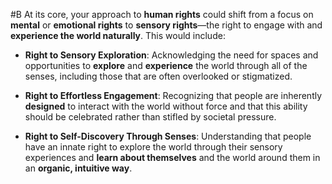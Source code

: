  #B At its core, your approach to **human rights** could shift from a focus on **mental** or **emotional rights** to **sensory rights**—the right to engage with and **experience the world naturally**. This would include:

- **Right to Sensory Exploration**: Acknowledging the need for spaces and opportunities to **explore** and **experience** the world through all of the senses, including those that are often overlooked or stigmatized.
    
- **Right to Effortless Engagement**: Recognizing that people are inherently **designed** to interact with the world without force and that this ability should be celebrated rather than stifled by societal pressure.
    
- **Right to Self-Discovery Through Senses**: Understanding that people have an innate right to explore the world through their sensory experiences and **learn about themselves** and the world around them in an **organic, intuitive way**.